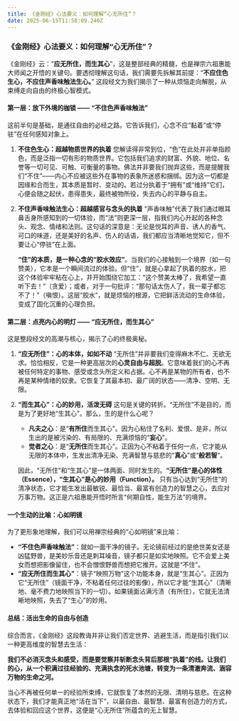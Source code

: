 ```yaml
---
title: 《金刚经》心法要义：如何理解“心无所住”？
date: 2025-06-15T11:58:09.240Z
---
```




### 《金刚经》心法要义：如何理解“心无所住”？

《金刚经》云：“**应无所住，而生其心**”，这是整部经典的精髓，也是禅宗六祖惠能大师闻之开悟的关键句。要透彻理解这句话，我们需要先拆解其前提：“**不应住色生心，不应住声香味触法生心。**” 这段经文为我们揭示了一种从烦恼走向解脱，从束缚走向自由的终极心智模式。

#### **第一层：放下外境的枷锁 —— “不住色声香味触法”**

这前半句是基础，是通往自由的必经之路。它告诉我们，心念不应“黏着”或“停驻”在任何感知对象上。

1.  **不住色生心：超越物质世界的执着**
    您解读得非常到位，“色”在此处并非单指颜色，而是泛指一切有形的物质世界。它包括我们追求的财富、外貌、地位、名誉等一切可见、可触、可衡量的事物。佛法并非要我们抛弃这些，而是提醒我们“不住”——内心不应被这些外在事物的表象所迷惑和捆绑。因为这一切都是因缘和合而生，其本质是暂时、变动的。若过分执着于“拥有”或“维持”它们，心便会随之起伏，患得患失，最终被物所役，失去内心的平静与自主。

2.  **不住声香味触法生心：超越感官与念头的执着**
    “声香味触”代表了我们通过眼耳鼻舌身所感知到的一切体验，而“法”则更深一层，指我们内心升起的各种念头、观念、情绪和法则。这句话的深意是：无论是悦耳的声音、诱人的香气、可口的味道，还是美好的名声、伤人的话语，我们都应当清晰地觉知它，但不要让心“停驻”在上面。

    **“住”的本质，是一种心念的“胶水效应”**。当我们的心接触到一个境界（如一句赞美），它本是一个瞬间流过的体验。但“住”，就是心拿起了执着的胶水，把这个体验牢牢粘在心上，并开始围绕它加工：“这个赞美太棒了，我希望一直听下去！”（贪爱）；或者，对于一句批评：“那句话太伤人了，我一辈子都忘不了！”（嗔恨）。这层“胶水”，就是烦恼的根源，它把鲜活流动的生命体验，变成了固化沉重的心理负担。

#### **第二层：点亮内心的明灯 —— “应无所住，而生其心”**

这是整段经文的高潮与核心，揭示了心的终极奥秘。

1.  **“应无所住”：心的本体，如如不动**
    “无所住”并非要我们变得麻木不仁、无欲无求。恰恰相反，它是一种更高层次的**心灵自由与超脱**。它意味着我们的心不再被任何特定的事物、感受或念头所定义和占据。心不再是某物的所有者，也不再是某种情绪的奴隶。它恢复了其最本初、最广阔的状态——清净、空明、无限。

2.  **“而生其心”：心的妙用，活泼无碍**
    这句是关键的转折。“无所住”不是目的，而是为了更好地“生其心”。那么，生的是什么心呢？

    *   **凡夫之心**：是“**有所住**而生其心”。因为心粘住了名利、爱恨、是非，所以生出的是被污染的、有局限的、充满烦恼的“**妄心**”。
    *   **觉者之心**：是“**无所住**而生其心”。正因为心不粘着于任何一点，它才能从无限的本体中，生发出清净无染、充满智慧与慈悲的“**真心**”或“**般若智**”。

    因此，“无所住”和“生其心”是一体两面、同时发生的。**“无所住”是心的体性（Essence），“生其心”是心的妙用（Function）。** 只有当心达到“无所住”的清净状态，它才能生发出最敏锐、最恰当、最富有创造力的智慧之心，去应对万事万物。这正是六祖惠能开悟时所言“何期自性，能生万法”的境界。

#### **一个生动的比喻：心如明镜**

为了更形象地理解，我们可以用禅宗经典的“心如明镜”来比喻：

*   **“不住色声香味触法”**：就如一面干净的镜子。无论镜前经过的是绝世美女还是凶猛野兽，是美妙乐音还是刺耳噪音，镜子都只是如实地映照。它不会爱上美女而想把影像留住，也不会憎恨野兽而想把它推开。这就是“不住”。
*   **“应无所住而生其心”**：镜子“映照万物”这个功能本身，就是“生其心”。正因为它“无所住”（镜面干净，不粘着任何过往的影像），所以它才能“生其心”（清晰地、毫不费力地映照当下的一切）。如果镜面沾满污渍（有所住），它就无法清晰地映照，失去了“生心”的妙用。

#### **总结：活出生命的自由与创造**

综合而言，《金刚经》这段教诲并非让我们否定世界、逃避生活，而是指引我们以一种更高维度的智慧去生活：

**我们不必消灭念头和感受，而是要觉察并斩断念头背后那根“执着”的线。让我们的心，从一个积满过往经验的、充满执念的死水池塘，转变为一条清澈奔流、涵容万物的生命之河。**

当心不再被任何单一的经验所束缚，它就恢复了本然的无限、清明与慈悲。在这种状态下，我们才能真正地“活在当下”，以最自由、最智慧、最富有创造力的方式，去体验和回应这个世界，这便是“心无所住”所蕴含的无上智慧。